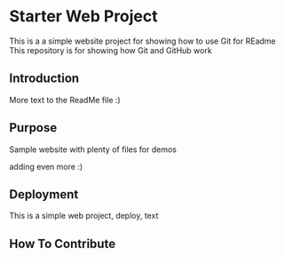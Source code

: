 # Starter Web Project

This is a a simple website project for showing how to use Git for REadme
This repository is for showing how Git and GitHub work

## Introduction

More text to the ReadMe file :)

## Purpose

Sample website with plenty of files for demos

adding even more :)

## Deployment

This is a simple web project, deploy, text

## How To Contribute